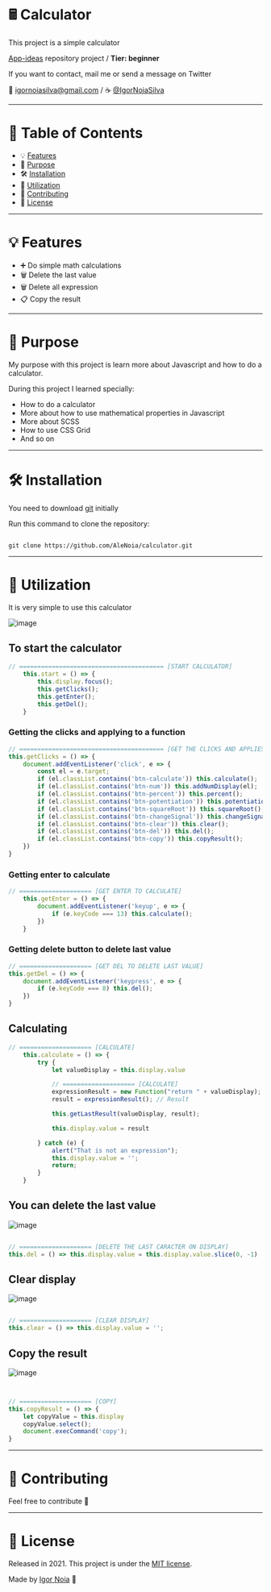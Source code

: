 # 🖩 Calculator
 This project is a simple calculator 
 
[App-ideas](https://github.com/florinpop17/app-ideas/blob/master/Projects/1-Beginner/Calculator-App.md) repository project / **Tier: beginner**

If you want to contact, mail me or send a message on Twitter

📧 igornoiasilva@gmail.com / ☕ [@IgorNoiaSilva](https://twitter.com/IgorNoiaSilva)

***
# 📌 Table of Contents
* 💡 [Features](#features)
* 🎯 [Purpose](#Purpose)
* 🛠 [Installation](#Installation)
* 📝 [Utilization](#Utilization)
* 🤝 [Contributing](#Contributing)
* 🧾 [License](#License)
***

# <a name="features"></a>💡 Features

* ➕ Do simple math calculations
* 🗑 Delete the last value
* 🗑 Delete all expression
* 📋 Copy the result

***

# <a name="Purpose"></a>🎯 Purpose

My purpose with this project is learn more about Javascript and how to do a calculator.

During this project I learned specially:

  * How to do a calculator
  * More about how to use mathematical properties in Javascript
  * More about SCSS
  * How to use CSS Grid
  * And so on

***
# <a name="Installation"></a>🛠 Installation

You need to download [git](https://git-scm.com) initially

Run this command to clone the repository:

```git

git clone https://github.com/AleNoia/calculator.git

```

***
# <a name="Utilization"></a>📝 Utilization
 
 It is very simple to use this calculator
 
 ![image](https://user-images.githubusercontent.com/82424777/119163611-f0bcc900-ba31-11eb-9b6d-fbc9f052f3fb.png)
 
## To start the calculator

```javascript
// ======================================== [START CALCULATOR]
    this.start = () => {
        this.display.focus();
        this.getClicks();
        this.getEnter();
        this.getDel();
    }
```
### Getting the clicks and applying to a function
```javascript
// ======================================== [GET THE CLICKS AND APPLIES A FUNCTION]
this.getClicks = () => {
    document.addEventListener('click', e => {
        const el = e.target;
        if (el.classList.contains('btn-calculate')) this.calculate();
        if (el.classList.contains('btn-num')) this.addNumDisplay(el);
        if (el.classList.contains('btn-percent')) this.percent();
        if (el.classList.contains('btn-potentiation')) this.potentiation();
        if (el.classList.contains('btn-squareRoot')) this.squareRoot();
        if (el.classList.contains('btn-changeSignal')) this.changeSignal();
        if (el.classList.contains('btn-clear')) this.clear();
        if (el.classList.contains('btn-del')) this.del();
        if (el.classList.contains('btn-copy')) this.copyResult();
    })
}
```

### Getting enter to calculate

```javascript
// ==================== [GET ENTER TO CALCULATE]
    this.getEnter = () => {
        document.addEventListener('keyup', e => {
            if (e.keyCode === 13) this.calculate();
        })
    }
```

### Getting delete button to delete last value

```javascript
// ==================== [GET DEL TO DELETE LAST VALUE]
this.getDel = () => {
    document.addEventListener('keypress', e => {
        if (e.keyCode === 8) this.del();
    })
}
```
## Calculating

```javascript
// ==================== [CALCULATE]
    this.calculate = () => {
        try {
            let valueDisplay = this.display.value

            // ==================== [CALCULATE]
            expressionResult = new Function("return " + valueDisplay);
            result = expressionResult(); // Result

            this.getLastResult(valueDisplay, result);

            this.display.value = result

        } catch (e) {
            alert("That is not an expression");
            this.display.value = '';
            return;
        }
    }
```


## You can delete the last value


![image](https://user-images.githubusercontent.com/82424777/119158817-0085de80-ba2d-11eb-9dca-75a13ef6a32e.png)

```javascript

// ==================== [DELETE THE LAST CARACTER ON DISPLAY]
this.del = () => this.display.value = this.display.value.slice(0, -1)

```

## Clear display

![image](https://user-images.githubusercontent.com/82424777/119159227-696d5680-ba2d-11eb-8de7-e01b21f7d5bf.png)

```javascript

// ==================== [CLEAR DISPLAY]
this.clear = () => this.display.value = '';

```

## Copy the result

![image](https://user-images.githubusercontent.com/82424777/119159805-ff08e600-ba2d-11eb-874c-7d1bab51f34d.png)

```javascript


// ==================== [COPY]
this.copyResult = () => {
    let copyValue = this.display
    copyValue.select();
    document.execCommand('copy');
}

```


***
# <a name="Contributing"></a>🤝 Contributing

Feel free to contribute 🙂

***
# <a name="License"></a>🧾 License

Released in 2021. This project is under the [MIT license](https://github.com/AleNoia/calculator/blob/main/LICENSE).

Made by [Igor Noia](https://github.com/AleNoia) 👋


